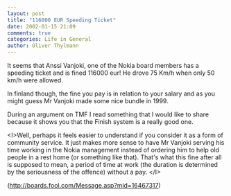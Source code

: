 ```yaml
---
layout: post
title: "116000 EUR Speeding Ticket"
date: 2002-01-15 21:09
comments: true
categories: Life in General
author: Oliver Thylmann
---
```



It seems that Anssi Vanjoki, one of the Nokia board members has a speeding ticket and is fined 116000 eur! He drove 75 Km/h when only 50 km/h were allowed.

In finland though, the fine you pay is in relation to your salary and as you might guess Mr Vanjoki made some nice bundle in 1999.

During an argument on TMF I read something that I would like to share because it shows you that the Finish system is a really good one.

&lt;I&gt;Well, perhaps it feels easier to understand if you consider it as a form of community service. It just makes more sense to have Mr Vanjoki serving his time working in the Nokia management instead of ordering him to help old people in a rest home (or something like that). That's what this fine after all is supposed to mean, a period of time at work (the duration is determined by the seriousness of the offence) without a pay. &lt;/I&gt;

(http://boards.fool.com/Message.asp?mid=16467317)


